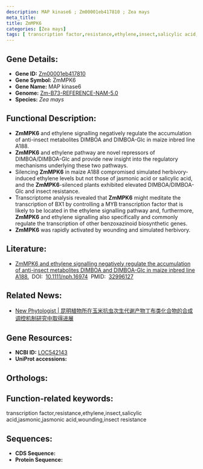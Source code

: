 ```yaml
---
description: MAP kinase6 ; Zm00001eb417810 ; Zea mays
meta_title:
title: ZmMPK6
categories: [Zea mays]
tags: [ transcription factor,resistance,ethylene,insect,salicylic acid,jasmonic,jasmonic acid,wounding,insect resistance ]
---
```


## Gene Details:
- **Gene ID:**	[Zm00001eb417810]()
- **Gene Symbol:** ZmMPK6
- **Gene Name:** MAP kinase6
- **Genome:** [Zm-B73-REFERENCE-NAM-5.0]()
- **Species:** *Zea mays*

## Functional Description:
   - **ZmMPK6** and ethylene signalling negatively regulate the accumulation of anti-insect metabolites DIMBOA and DIMBOA-Glc in maize inbred line A188.
   - **ZmMPK6** and ethylene pathway are novel repressors of DIMBOA/DIMBOA-Glc and provide new insight into the regulatory mechanisms underlying these two pathways.
   - Silencing **ZmMPK6** in maize A188 compromised simulated herbivory-induced ethylene levels but not those of jasmonic acid or salicylic acid, and the **ZmMPK6**-silenced plants exhibited elevated DIMBOA/DIMBOA-Glc and insect resistance.
   - Transcriptome analysis revealed that **ZmMPK6** might meditate the transcription of BX1 by controlling a MYB transcription factor that is likely to be located in the ethylene signalling pathway and, furthermore, **ZmMPK6** and ethylene signalling also specifically and commonly regulate the transcription of other benzoxazinoid biosynthetic genes.
   - **ZmMPK6** was rapidly activated by wounding and simulated herbivory.

## Literature:
   - [ZmMPK6 and ethylene signalling negatively regulate the accumulation of anti-insect metabolites DIMBOA and DIMBOA-Glc in maize inbred line A188.]( https://nph.onlinelibrary.wiley.com/doi/10.1111/nph.16974)&nbsp;&nbsp;DOI:&nbsp;&nbsp;[10.1111/nph.16974](https://nph.onlinelibrary.wiley.com/doi/10.1111/nph.16974)&nbsp;&nbsp;PMID:&nbsp;&nbsp;[32996127](https://pubmed.ncbi.nlm.nih.gov/32996127/)

## Related News:
   - [New Phytologist | 昆明植物所在玉米抗虫次生代谢产物丁布类化合物的合成调控机制研究中取得进展](https://mp.weixin.qq.com/s?__biz=Mzg3MDEwNDEyMg==&mid=2247497704&idx=3&sn=ceb1a2e3e528b585366b7383484cbd3c&chksm=ce905abdf9e7d3abd3ae38dfa6ec3222b411afab91d1ce03fb1a51df97ac9d81a22f9af8d004&scene=27#wechat_redirect)

## Gene Resources:
- **NCBI ID:** [LOC542143](https://www.ncbi.nlm.nih.gov/gene/?term=LOC542143)
- **UniProt accessions:** [](https://www.uniprot.org/uniprotkb//entry)

## Orthologs:

## Function-related keywords:
transcription factor,resistance,ethylene,insect,salicylic acid,jasmonic,jasmonic acid,wounding,insect resistance

## Sequences:
- **CDS Sequence:**
- **Protein Sequence:**
